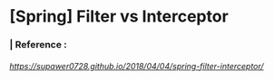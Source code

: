 # [Spring] Filter vs Interceptor  

### 

 

### | Reference :

###### https://supawer0728.github.io/2018/04/04/spring-filter-interceptor/
